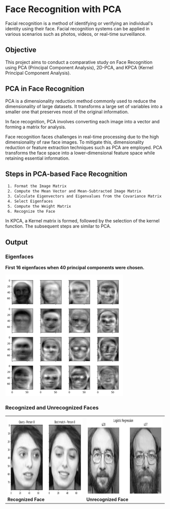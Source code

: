 # Face Recognition with PCA

Facial recognition is a method of identifying or verifying an individual's identity using their face. Facial recognition systems can be applied in various scenarios such as photos, videos, or real-time surveillance.

## Objective

This project aims to conduct a comparative study on Face Recognition using PCA (Principal Component Analysis), 2D-PCA, and KPCA (Kernel Principal Component Analysis).

## PCA in Face Recognition

PCA is a dimensionality reduction method commonly used to reduce the dimensionality of large datasets. It transforms a large set of variables into a smaller one that preserves most of the original information.

In face recognition, PCA involves converting each image into a vector and forming a matrix for analysis.

Face recognition faces challenges in real-time processing due to the high dimensionality of raw face images. To mitigate this, dimensionality reduction or feature extraction techniques such as PCA are employed. PCA transforms the face space into a lower-dimensional feature space while retaining essential information.

## Steps in PCA-based Face Recognition

     1. Format the Image Matrix
     2. Compute the Mean Vector and Mean-Subtracted Image Matrix
     3. Calculate Eigenvectors and Eigenvalues from the Covariance Matrix
     4. Select Eigenfaces
     5. Compute the Weight Matrix
     6. Recognize the Face

In KPCA, a Kernel matrix is formed, followed by the selection of the kernel function. The subsequent steps are similar to PCA.

## Output

### Eigenfaces

**First 16 eigenfaces when 40 principal components were chosen.**

![Eigen Faces](output_img/EigenFace.png)

### Recognized and Unrecognized Faces

<table>
  <tr>
    <td>
      <img src="output_img/Correct.png" alt="Recognized Face" height="250"/><br>
      <b>Recognized Face</b>
    </td>
    <td>
      <img src="output_img/mostWrong.png" alt="Unrecognized Face" height="250"/><br>
      <b>Unrecognized Face</b>
    </td>
  </tr>
</table>
